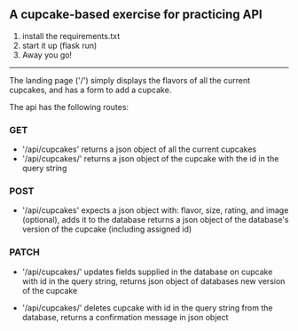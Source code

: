 ## A cupcake-based exercise for practicing API

1. install the requirements.txt
2. start it up (flask run)
3. Away you go!

---

The landing page ('/') simply displays the flavors of all the current cupcakes, and has a form to add a cupcake.

The api has the following routes:

### GET
- '/api/cupcakes'   returns a json object of all the current cupcakes
- '/api/cupcakes/<id>' returns a json object of the cupcake with the id in the query string

### POST
- '/api/cupcakes' expects a json object with: flavor, size, rating, and image (optional), adds it to the database returns a json object of the database's version of the cupcake (including assigned id)

### PATCH
- '/api/cupcakes/<id>' updates fields supplied in the database on cupcake with id in the query string, returns json object of databases new version of the cupcake


- '/api/cupcakes/<id>' deletes cupcake with id in the query string from the database, returns a confirmation message in json object
